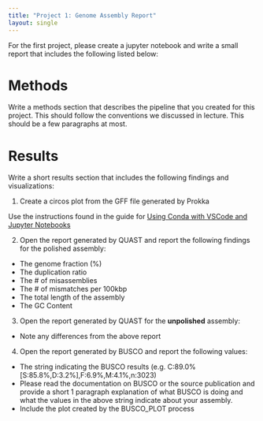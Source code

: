 ```yaml
---
title: "Project 1: Genome Assembly Report"
layout: single
---
```


For the first project, please create a jupyter notebook and write a small
report that includes the following listed below:


# Methods 

Write a methods section that describes the pipeline that you created for this 
project. This should follow the conventions we discussed in lecture. This should
be a few paragraphs at most. 

# Results

Write a short results section that includes the following findings and visualizations:

1. Create a circos plot from the GFF file generated by Prokka

Use the instructions found in the guide for [Using Conda with VSCode and Jupyter Notebooks]({{site.baseurl}}/guides/notebooks_computational_envs/)

2. Open the report generated by QUAST and report the following findings for the polished assembly:
- The genome fraction (%)
- The duplication ratio
- The # of misassemblies
- The # of mismatches per 100kbp
- The total length of the assembly
- The GC Content


3. Open the report generated by QUAST for the **unpolished** assembly:
- Note any differences from the above report


4. Open the report generated by BUSCO and report the following values:
- The string indicating the BUSCO results (e.g. C:89.0%[S:85.8%,D:3.2%],F:6.9%,M:4.1%,n:3023)
- Please read the documentation on BUSCO or the source publication and provide a
short 1 paragraph explanation of what BUSCO is doing and what the values in the
above string indicate about your assembly. 
- Include the plot created by the BUSCO_PLOT process
